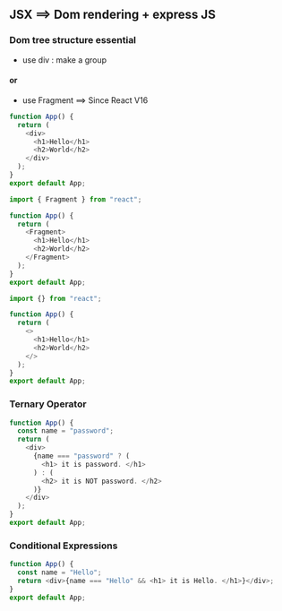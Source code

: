## JSX ==> Dom rendering + express JS

### Dom tree structure essential

- use div : make a group

#### or

- use Fragment ==> Since React V16

```js
function App() {
  return (
    <div>
      <h1>Hello</h1>
      <h2>World</h2>
    </div>
  );
}
export default App;
```

```js
import { Fragment } from "react";

function App() {
  return (
    <Fragment>
      <h1>Hello</h1>
      <h2>World</h2>
    </Fragment>
  );
}
export default App;
```

```js
import {} from "react";

function App() {
  return (
    <>
      <h1>Hello</h1>
      <h2>World</h2>
    </>
  );
}
export default App;
```

### Ternary Operator

```js
function App() {
  const name = "password";
  return (
    <div>
      {name === "password" ? (
        <h1> it is password. </h1>
      ) : (
        <h2> it is NOT password. </h2>
      )}
    </div>
  );
}
export default App;
```

### Conditional Expressions

```js
function App() {
  const name = "Hello";
  return <div>{name === "Hello" && <h1> it is Hello. </h1>}</div>;
}
export default App;
```
